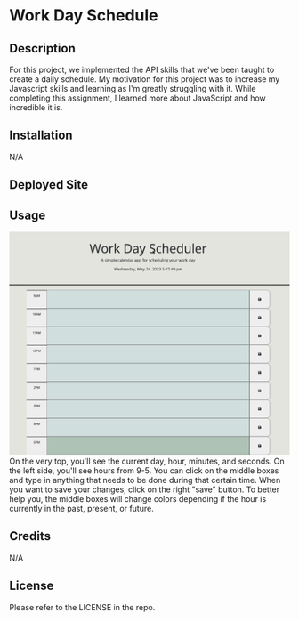 # Work Day Schedule
## Description
For this project, we implemented the API skills that we've been taught to create a daily schedule. My motivation for this project was to increase my Javascript skills and learning as I'm greatly struggling with it. While completing this assignment, I learned more about JavaScript and how incredible it is. 
## Installation 
N/A
## Deployed Site
## Usage
![Demopage](./assets/images/schedule-page.png)
On the very top, you'll see the current day, hour, minutes, and seconds. On the left side, you'll see hours from 9-5. You can click on the middle boxes and type in anything that needs to be done during that certain time. When you want to save your changes, click on the right "save" button. To better help you, the middle boxes will change colors depending if the hour is currently in the past, present, or future. 
## Credits
N/A
## License
Please refer to the LICENSE in the repo. 
